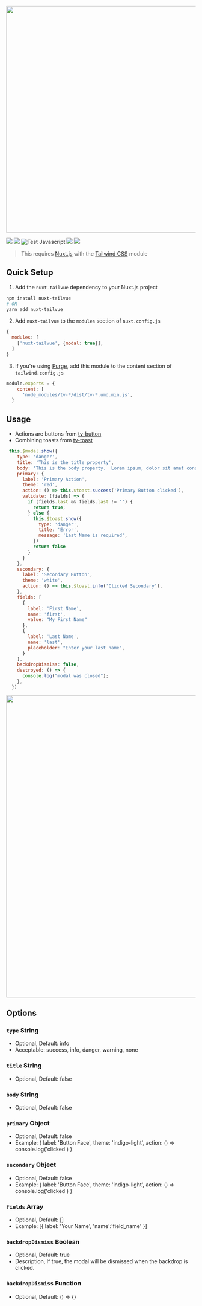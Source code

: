 <p align="center">
  <img src="media/modal.gif" width="600" />
</p>

[![](https://img.shields.io/npm/v/tv-modal.svg?logo=npm&style=flat-square)](https://www.npmjs.com/package/tv-modal)
[![](https://img.shields.io/badge/nuxt.js-module-04C690.svg?style=flat-square)](https://nuxtjs.org)
![Test Javascript](https://github.com/acidjazz/tv-modal/workflows/Test%20Javascript/badge.svg)
[![](https://img.shields.io/npm/dt/tv-modal.svg?style=flat-square)](https://www.npmjs.com/package/tv-modal)
[![](https://img.shields.io/github/license/acidjazz/tv-modal?style=flat-square)](https://www.npmjs.com/package-tv-modal)
<!-- [![](https://img.shields.io/badge/chat-on%20discord-7289DA.svg?logo=discord&style=flat-square)](https://discord.gg/enn4S6) -->

> This requires [Nuxt.js](https://nuxtjs.org) with the [Tailwind CSS](https://tailwindcss.nuxtjs.org) module

## Quick Setup
1. Add the `nuxt-tailvue` dependency to your Nuxt.js project
```bash
npm install nuxt-tailvue
# OR
yarn add nuxt-tailvue
```

2. Add `nuxt-tailvue` to the `modules` section of `nuxt.config.js`
```js
{
  modules: [
    ['nuxt-tailvue', {modal: true}],
  ]
}
```

3. If you're using [Purge](https://tailwindcss.com/docs/controlling-file-size), add this module to the content section of `tailwind.config.js`

```js
module.exports = {
    content: [
      'node_modules/tv-*/dist/tv-*.umd.min.js',
  }
```

## Usage

- Actions are buttons from [tv-button](https://github.com/acidjazz/tv-button)
- Combining toasts from [tv-toast](https://github.com/acidjazz/tv-toast)

```js
 this.$modal.show({
    type: 'danger',
    title: 'This is the title property',
    body: 'This is the body property.  Lorem ipsum, dolor sit amet consectetur adipisicing elit. Eius aliquam laudantium explicabo pariatur iste dolorem animi vitae error totam.',
    primary: {
      label: 'Primary Action',
      theme: 'red',
      action: () => this.$toast.success('Primary Button clicked'),
      validate: (fields) => {
        if (fields.last && fields.last != '') {
          return true;
        } else {
          this.$toast.show({
            type: 'danger',
            title: 'Error',
            message: 'Last Name is required',
          })
          return false
        }
      }
    },
    secondary: {
      label: 'Secondary Button',
      theme: 'white',
      action: () => this.$toast.info('Clicked Secondary'),
    },
    fields: [
      {
        label: 'First Name',
        name: 'first',
        value: "My First Name"
      },
      {
        label: 'Last Name',
        name: 'last',
        placeholder: "Enter your last name",
      }
    ],
    backdropDismiss: false,
    destroyed: () => {
      console.log("modal was closed");
    },
  })
```

<p align="center">
  <img src="media/example1.gif" width="800" />
</p>


## Options

### `type` __String__
 - Optional, Default: info
 - Acceptable: success, info, danger, warning, none
### `title` __String__
 - Optional, Default: false
### `body` __String__
 - Optional, Default: false
### `primary` __Object__
 - Optional, Default: false
 - Example: { label: 'Button Face', theme: 'indigo-light', action: () => console.log('clicked') }
### `secondary` __Object__
 - Optional, Default: false
 - Example: { label: 'Button Face', theme: 'indigo-light', action: () => console.log('clicked') }
 ### `fields` __Array__
 - Optional, Default: []
 - Example: [{ label: 'Your Name', 'name':'field_name' }]
 ### `backdropDismiss` __Boolean__
 - Optional, Default: true
 - Description, If true, the modal will be dismissed when the backdrop is clicked.
  ### `backdropDismiss` __Function__
 - Optional, Default: () => {}
 
